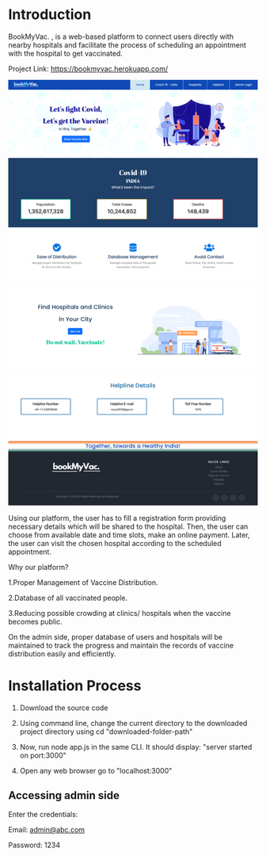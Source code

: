 # Introduction
BookMyVac. , is a web-based platform to connect users directly with nearby hospitals and facilitate the process of scheduling an appointment with the hospital to get vaccinated.

Project Link:
https://bookmyvac.herokuapp.com/


![Screenshot](bmv.png)

Using our platform, the user has to fill a registration form providing necessary details which will be shared to the hospital. Then, the user can choose from available date and time slots, make an online payment. Later, the user can visit the chosen hospital according to the scheduled appointment.

Why our platform?

  1.Proper Management of Vaccine Distribution.
  
  2.Database of all vaccinated people.
  
  3.Reducing possible crowding at clinics/ hospitals when the vaccine becomes public.

On the admin side, proper database of users and hospitals will be maintained to track the progress and maintain the records of vaccine distribution easily and efficiently.

# Installation Process

1. Download the source code

2. Using command line, change the current directory to the downloaded project directory using cd "downloaded-folder-path"

3. Now, run node app.js in the same CLI.
  It should display: "server started on port:3000"
  
4. Open any web browser go to "localhost:3000"

## Accessing admin side

Enter the credentials:

Email: admin@abc.com

Password: 1234








